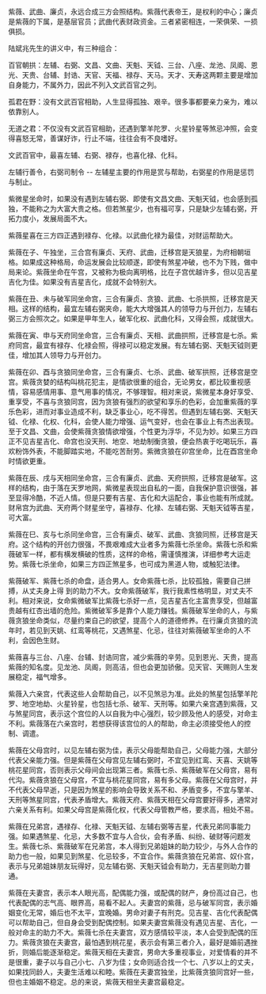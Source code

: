 紫薇、武曲、廉贞，永远合成三方会照结构。紫薇代表帝王，是权利的中心；廉贞是紫薇的下属，是基层官员；武曲代表财政资金。三者紧密相连，一荣俱荣、一损俱损。

陆斌兆先生的讲义中，有三种组合：

百官朝拱：左辅、右弼、文昌、文曲、天魁、天钺、三台、八座、龙池、凤阁、恩光、天贵、台辅、封诰、天官、天福、禄存、天马。天才、天寿这两颗主要是增加自身能力，不属外力，因此不列入文武百官之列。

孤君在野：没有文武百官相助，人生显得孤独、艰辛。很多事都要亲力亲为，难以依靠别人。

无道之君：不仅没有文武百官相助，还遇到擎羊陀罗、火星铃星等煞忌冲照，会变得喜怒无常，善谋好诈，行止不端，往往会有不良嗜好。

文武百官中，最喜左辅、右弼、禄存，也喜化禄、化科。

左辅行善令，右弼司制令 -- 左辅星主要的作用是赏与帮助，右弼星的作用是惩罚与制止。

紫微星坐命时，如果没有遇到左辅右弼、即使有文昌文曲、天魁天钺，也会感到孤独，不能称之为大富大贵之格。但若煞星少，也有福可享，只是缺少左辅右弼，开拓力度小，发展局面不大。

紫薇星喜在三方四正遇到禄存、化禄。以武曲化禄为最佳，对财运帮助大。

紫薇在子、午独坐，三合宫有廉贞、天府、武曲，迁移宫是天狼星，为府相朝垣格。如果成这种格局，命运发展会比较顺遂，即使有煞星冲破，也不为下贱，做中局来论。紫薇坐命在午宫，又被称为极向离明格，比在子宫优越许多，但以见吉星吉化为佳。如果没有吉星吉化，成就不会特别大。

紫薇在丑、未与破军同坐命宫，三合有廉贞、贪狼、武曲、七杀拱照，迁移宫是天相。这样的结构，最宜左辅右弼夹命，能大大增强其人的领导力与开创力，左辅右弼三方会照次之。如果是甲年生人，破军化权、武曲化科，又得会照，成就很大。

紫薇在寅、申与天府同坐命宫，三合有廉贞、天相、武曲拱照，迁移宫是七杀。紫府同宫，最宜有禄存、化禄会照，得禄可以稳定发展。有左辅右弼、天魁天钺则更佳，增加其人领导力与开创力。

紫薇在卯、酉与贪狼同坐命宫，三合有廉贞、七杀、武曲、破军拱照，迁移宫是空宫。紫薇贪婪的结构叫桃花犯主，是情欲很重的组合，无论男女，都比较重视感情，容易感情用事、意气用事的情况，不够理智。相对来说，紫微星本身好享受、重享受，不喜与贪狼同宫，因为贪狼有强烈的欲望和享乐的色彩，会加重紫薇的享乐色彩，进而对事业造成不利，缺乏事业心，吃不得苦。但遇到左辅右弼、天魁天钺、化禄、化权、化科，会使人能力增强、运气变好，也会在事业上有杰出表现。至于文昌、文曲，会使紫薇贪狼情欲增强，个性更为浮华，不见为妙。如果三方四正不见吉星吉化、命宫也没天刑、地空、地劫制衡贪狼，便会热衷于吃喝玩乐，喜欢粉饰外表，不能脚踏实地，不能吃苦耐劳。紫微贪狼在卯宫坐命，比在酉宫坐命时情欲更重。

紫薇在辰、戌与天相同坐命宫，三合有廉贞、武曲、天府拱照，迁移宫是破军。这样的结构，由于落在天罗地网，紫微星表现出自私的一面，自我保护意识很强，甚至显得冷酷，不近人情。但是只要有吉星、吉化和大运配合，事业也能有所成就。财帛宫为武曲、天府两个财星坐守，喜禄存、化禄、左辅右弼、天魁天钺等吉星，可大富。

紫薇在巳、亥与七杀同坐命宫，三合有廉贞、破军、武曲、贪狼同照，迁移宫是天府。这个结构的开创力很强，不畏艰难成大业者多为紫薇七杀坐命。紫薇七杀和紫薇破军一样，都有横发横破的性质，这样的命格，需谨慎推演，详细参考大运走势。紫薇七杀坐命，如果三方四正煞星多，也可成为黑道人物，或触犯法律。

紫薇破军、紫薇七杀的命盘，适合男人。女命紫薇七杀，比较孤独，需要自己拼搏，从丈夫身上得
到的助力不大。女命紫薇破军，我行我素性格明显，对丈夫不利。相对来说，女命紫微破军比紫薇七杀好一点，见吉星吉化主富贵享受，但越富贵越有红杏出墙的危险。紫微破军多是靠个人能力赚钱。紫薇破军坐命的人，与紫薇贪狼坐命类似，尽量约束自己的欲望，提高个人的道德修养。在行廉贞贪狼的流年时，若见到天姚、红鸾等桃花，又遇煞星、化忌，往往对紫薇破军坐命的人不利，会因色生财。

紫薇喜与三台、八座、台辅、封诰同宫，减少紫薇的辛劳。见到恩光、天贵，提高紫薇的知名度。见龙池、凤阁，则高洁，但也会更加骄傲。见天官、天赐则人生发展稳定，福气增多。

紫薇入六亲宫，代表这些人会帮助自己，以不见煞忌为准。此处的煞星包括擎羊陀罗、地空地劫、火星铃星，也包括七杀、破军、天刑等。如果六亲宫遇到紫薇，又与煞星同宫，表示这个宫位的人以自我为中心强烈，较少顾及他人的感受，对命主不利。紫薇落在六亲宫时，若想获得该宫位的人的帮助，命主必须接受他人的控制、调遣。

紫薇在父母宫时，以见左辅右弼为佳，表示父母能帮助自己，父母能力强，大部分代表父亲能力强。但是紫薇在父母宫见左辅右弼时，不宜见到红鸾、天喜、天姚等桃花星同宫，否则表示父母间会出现第三者。紫薇七杀、紫薇破军在父母宫，易有代沟。紫薇贪狼在父母宫，不宜与桃花星同宫，易有多父母。紫薇在父母宫时，并不代表父母早逝，只是因为煞星的影响会导致关系不和、矛盾变多，不宜与擎羊、天刑等煞星同宫，代表矛盾增大。紫薇天府、紫薇天相在父母宫要好得多，通常对六亲关系有利。如果父母宫是紫薇化权，代表父母管教严格，要求高，相处不易。

紫薇在兄弟宫，遇禄存、化禄、天魁天钺、左辅右弼等吉星，代表兄弟同事能力强。如果遇煞星、化忌，大多数不宜与人合伙，会有矛盾、纠纷、破财等问题发生。紫薇七杀、紫薇破军在兄弟宫，本人得到兄弟姐妹的助力较少，与外人合作的助力也一般，如果见到煞星、化忌较多，不宜合作。紫薇贪狼在兄弟宫、奴仆宫，表示与兄弟姐妹朋友玩得好，见左辅右弼、天魁天钺会有助力，无吉星则助力普通。

紫薇在夫妻宫，表示本人眼光高，配偶能力强，或配偶的财产，身份高过自己，也代表配偶的志气高、眼界高，易看不起人。夫妻宫的紫薇，忌与破军同宫，表示婚姻变化无常，婚后也不太平，宜晚婚。男命对妻子有刑克。见吉星、吉化代表配偶可以帮助自己，但自身会受到配偶控制。如果夫妻宫紫薇没有遇见吉星、吉化，一般对命主的助力不大。紫薇七杀在夫妻宫，双方感情较平淡，本人会受到配偶的压力。紫薇贪狼在夫妻宫，最怕遇到桃花星，表示会有第三者介入，最好是婚前遇挫折，则婚后能逐渐稳定。紫薇天相在夫妻宫，男命大多重视事业，对爱情看的并不是很重，妻子以与自己小七、八岁为佳；女命则适合找一个七、八岁以上的丈夫，如果找同龄人，夫妻生活难以和睦。紫薇在夫妻宫独坐，比紫薇贪狼同宫好一些，但也主婚姻不稳定。总的来说，紫薇天相坐夫妻宫最稳定。